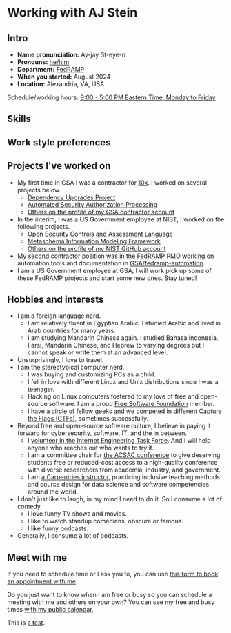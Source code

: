 # Working with AJ Stein

## Intro

- **Name pronunciation:** Ay-jay St-eye-n
- **Pronouns:** [he/him](https://pronouns.org/he-him)
- **Department:** [FedRAMP](https://automate.fedramp.gov/)
- **When you started:** August 2024
- **Location:** Alexandria, VA, USA

Schedule/working hours: [9:00 - 5:00 PM Eastern Time, Monday to Friday](https://time.is/Washington,_D.C.)

## Skills

## Work style preferences

## Projects I've worked on

- My first time in GSA I was a contractor for [10x](https://10x.gsa.gov). I worked on several projects below.
  - [Dependency Upgrades Project](https://github.com/18F/10x-dux-vuls-eval)
  - [Automated Security Authorization Processing](https://github.com/18F/fedramp-automation)
  - [Others on the profile of my GSA contractor account](https://github.com/ohsh6o)
- In the interim, I was a US Government employee at NIST, I worked on the following projects.
  - [Open Security Controls and Assessment Language](https://pages.nist.gov/OSCAL/)
  - [Metaschema Information Modeling Framework](https://pages.nist.gov/metaschema/)
  - [Others on the profile of my NIST GitHub account](https://github.com/aj-stein-nist/)
- My second contractor position was in the FedRAMP PMO working on automation tools and documentation in [GSA/fedramp-automation](https://github.com/GSA/fedramp-automation).
- I am a US Government employee at GSA, I will work pick up some of these FedRAMP projects and start some new ones. Stay tuned!

## Hobbies and interests

- I am a foreign language nerd.
  - I am relatively fluent in Egyptian Arabic. I studied Arabic and lived in Arab countries for many years.
  - I am studying Mandarin Chinese again. I studied Bahasa Indonesia, Farsi, Mandarin Chinese, and Hebrew to varying degrees but I cannot speak or write them at an advanced level.
- Unsurprisingly, I love to travel.
- I am the stereotypical computer nerd.
  - I was buying and customizing PCs as a child.
  - I fell in love with different Linux and Unix distributions since I was a teenager.
  - Hacking on Linux computers fostered to my love of free and open-source software. I am a proud [Free Software Foundation](https://www.fsf.org/) member.
  - I have a circle of fellow geeks and we competed in different [Capture the Flags (CTFs)](https://ctftime.org/), sometimes successfully.
- Beyond free and open-source software culture, I believe in paying it forward for cybersecurity, software, IT, and the in between.
  - I [volunteer in the Internet Engineering Task Force](https://datatracker.ietf.org/person/ajstein.standards@gmail.com). And I will help anyone who reaches out who wants to try it.
  - I am a committee chair for [the ACSAC conference](https://www.acsac.org/) to give deserving students free or reduced-cost access to a high-quality conference with diverse researchers from academia, industry, and government.
  - I am [a Carpentries instructor](https://carpentries.org/), practicing inclusive teaching methods and course design for data science and software competencies around the world.
- I don't just like to laugh, in my mind I need to do it. So I consume a lot of comedy.
  - I love funny TV shows and movies.
  - I like to watch standup comedians, obscure or famous.
  - I like funny podcasts.
- Generally, I consume a lot of podcasts.

## Meet with me

If you need to schedule time or I ask you to, you can use [this form to book an appointment with me](https://calendar.app.google/iXUS37nupckQj4Fe6).

Do you just want to know when I am free or busy so you can schedule a meeting with me and others on your own? You can see my free and busy times [with my public calendar](https://calendar.google.com/calendar/u/0?cid=YWxleGFuZGVyLnN0ZWluQGdzYS5nb3Y).

This is [a test](/).
